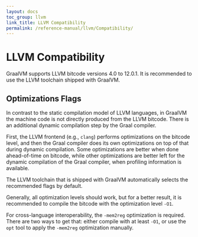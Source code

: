 ```yaml
---
layout: docs
toc_group: llvm
link_title: LLVM Compatibility
permalink: /reference-manual/llvm/Compatibility/
---
```

# LLVM Compatibility

GraalVM supports LLVM bitcode versions 4.0 to 12.0.1.
It is recommended to use the LLVM toolchain shipped with GraalVM.

## Optimizations Flags

In contrast to the static compilation model of LLVM languages, in GraalVM the machine code is not directly produced from the LLVM bitcode.
There is an additional dynamic compilation step by the Graal compiler.

First, the LLVM frontend (e.g., `clang`) performs optimizations on the bitcode level, and then the Graal compiler does its own optimizations on top of that during dynamic compilation.
Some optimizations are better when done ahead-of-time on bitcode, while other optimizations are better left for the dynamic compilation of the Graal compiler, when profiling information is available.

The LLVM toolchain that is shipped with GraalVM automatically selects the recommended flags by default.

Generally, all optimization levels should work, but for a better result, it is recommended to compile the bitcode with the optimization level `-O1`.

For cross-language interoperability, the `-mem2reg` optimization is required.
There are two ways to get that: either compile with at least `-O1`, or use the `opt` tool to apply the `-mem2reg` optimization manually.
